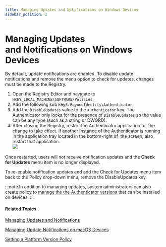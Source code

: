 ```yaml
---
title: Managing Updates and Notifications on Windows Devices
sidebar_position: 2
---   
```


Managing Updates and Notifications on Windows Devices
=====================================================

By default, update notifications are enabled. To disable update notifications and remove the menu option to check for updates, changes must be made to the Registry.

1.  Open the Registry Editor and navigate to `HKEY_LOCAL_MACHINE\SOFTWARE\Policies`.
2.  Add the following sub keys: `BeyondIdentity\Authenticator`
3.  Add the `DisableUpdates` value to the `Authenticator` key. The Authenticator only looks for the presence of `DisableUpdates` so the value can be any type (such as a string or DWORD).  
4.  After closing the Registry, restart the Authenticator application for the change to take effect. If another instance of the Authenticator is running in the application tray located in the bottom-right of  the screen, also restart that application.  
    ![](/images/updates/disable_updates_windows.PNG)

Once restarted, users will not receive notification updates and the **Check for Updates** menu item is no longer displayed.

To re-enable notification updates and add the Check for Updates menu item back to the Policy drop-down menu, remove the DisableUpdates key.

:::note
In addition to managing updates, system administrators can also create policy to [manage the the Authenticator versions](/docs/secure-work/workforce-settings/policy/policy-writing/setting-a-platform-version-policy) that can be installed on devices.
:::

#### Related Topics

[Managing Updates and Notifications](/docs/secure-work/workforce-settings/updates/managing-updates-and-notifications)

[Managing Update Notifications on macOS Devices](/docs/secure-work/workforce-settings/updates/managing-update-notifications-on-macos-devices)

[Setting a Platform Version Policy](/docs/secure-work/workforce-settings/policy/policy-writing/setting-a-platform-version-policy)